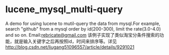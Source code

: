 lucene_mysql_multi-query
========================

A demo for using lucene to mutil-query the data from mysql.For example, search "github" from a mysql order by id(200-300), limit the rate(3.0-4.0) and so on.
Email:rebricate@gmail.com
该例子实现了类似淘宝分条件搜索的功能，就是输入关键字之后再按照id，时间来排序等。详见 http://blog.csdn.net/liugang51096557/article/details/9291021

